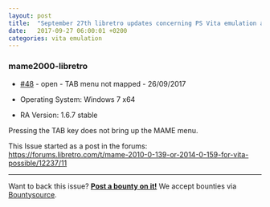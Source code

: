```yaml
---
layout: post
title:  "September 27th libretro updates concerning PS Vita emulation and emulators"
date:   2017-09-27 06:00:01 +0200
categories: vita emulation
---
```


### mame2000-libretro
- [#48](https://github.com/libretro/mame2000-libretro/issues/48) - open - TAB menu not mapped - 26/09/2017

- Operating System: Windows 7 x64
- RA Version: 1.6.7 stable

Pressing the TAB key does not bring up the MAME menu.

This Issue started as a post in the forums: https://forums.libretro.com/t/mame-2010-0-139-or-2014-0-159-for-vita-possible/12237/11

<bountysource-plugin>

---
Want to back this issue? **[Post a bounty on it!](https://www.bountysource.com/issues/49730596-tab-menu-not-mapped?utm_campaign=plugin&utm_content=tracker%2F295463&utm_medium=issues&utm_source=github)** We accept bounties via [Bountysource](https://www.bountysource.com/?utm_campaign=plugin&utm_content=tracker%2F295463&utm_medium=issues&utm_source=github).
</bountysource-plugin>

